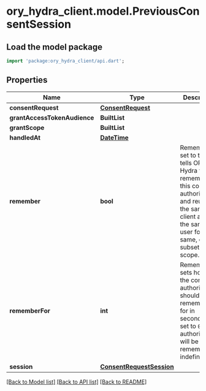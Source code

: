 # ory_hydra_client.model.PreviousConsentSession

## Load the model package
```dart
import 'package:ory_hydra_client/api.dart';
```

## Properties
Name | Type | Description | Notes
------------ | ------------- | ------------- | -------------
**consentRequest** | [**ConsentRequest**](ConsentRequest.md) |  | [optional] 
**grantAccessTokenAudience** | **BuiltList<String>** |  | [optional] 
**grantScope** | **BuiltList<String>** |  | [optional] 
**handledAt** | [**DateTime**](DateTime.md) |  | [optional] 
**remember** | **bool** | Remember, if set to true, tells ORY Hydra to remember this consent authorization and reuse it if the same client asks the same user for the same, or a subset of, scope. | [optional] 
**rememberFor** | **int** | RememberFor sets how long the consent authorization should be remembered for in seconds. If set to `0`, the authorization will be remembered indefinitely. | [optional] 
**session** | [**ConsentRequestSession**](ConsentRequestSession.md) |  | [optional] 

[[Back to Model list]](../README.md#documentation-for-models) [[Back to API list]](../README.md#documentation-for-api-endpoints) [[Back to README]](../README.md)


